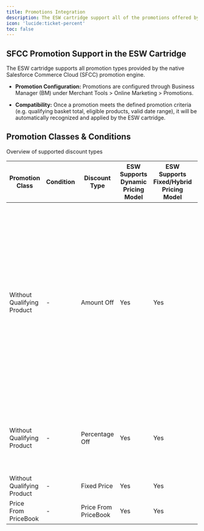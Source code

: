 ```yaml
---
title: Promotions Integration
description: The ESW cartridge support all of the promotions offered by the native SFCC promotion engine
icon: 'lucide:ticket-percent'
toc: false
---
```


## SFCC Promotion Support in the ESW Cartridge

The ESW cartridge supports all promotion types provided by the native Salesforce Commerce Cloud (SFCC) promotion engine.

- **Promotion Configuration:** Promotions are configured through Business Manager (BM) under Merchant Tools > Online Marketing > Promotions.

- **Compatibility:** Once a promotion meets the defined promotion criteria (e.g. qualifying basket total, eligible products, valid date range), it will be automatically recognized and applied by the ESW cartridge.


<!-- Pricing Promotions -->
<div class="max-w-[85rem] px-4 py-10 sm:px-6 lg:px-8 lg:py-14 mx-auto">
  <!-- Title -->
  <div class="max-w-2xl mx-auto text-center mb-10 lg:mb-14">
    <h2 class="text-2xl font-bold md:text-4xl md:leading-tight dark:text-white">Promotion Classes & Conditions</h2>
    <p class="mt-1 text-gray-600 dark:text-neutral-400">Overview of supported discount types</p>
  </div>
  <!-- End Title -->

  <!-- Promotion Table -->
  <div class="overflow-x-auto">
    <table class="min-w-full bg-white dark:bg-neutral-900">
      <thead>
        <tr class="bg-gray-50 dark:bg-neutral-800">
          <th class="px-6 py-3 text-left text-sm font-medium text-gray-800 dark:text-white">Promotion Class</th>
          <th class="px-6 py-3 text-left text-sm font-medium text-gray-800 dark:text-white">Condition</th>
          <th class="px-6 py-3 text-left text-sm font-medium text-gray-800 dark:text-white">Discount Type</th>
          <th class="px-6 py-3 text-center text-sm font-medium text-gray-800 dark:text-white">ESW Supports Dynamic Pricing Model</th>
          <th class="px-6 py-3 text-center text-sm font-medium text-gray-800 dark:text-white">ESW Supports Fixed/Hybrid Pricing Model</th>
          <th class="px-6 py-3 text-left text-sm font-medium text-gray-800 dark:text-white">Comment</th>
        </tr>
      </thead>
      <tbody class="divide-y divide-gray-200 dark:divide-neutral-700">
        <!-- Without Qualifying Product -->
        <tr>
          <td class="px-6 py-4 text-sm text-gray-700 dark:text-neutral-300">Without Qualifying Product</td>
          <td class="px-6 py-4 text-sm text-gray-700 dark:text-neutral-300">-</td>
          <td class="px-6 py-4 text-sm text-gray-700 dark:text-neutral-300">Amount Off</td>
          <td class="px-6 py-4 text-center text-sm text-gray-700 dark:text-neutral-300">Yes</td>
          <td class="px-6 py-4 text-center text-sm text-gray-700 dark:text-neutral-300">Yes</td>
          <td class="px-6 py-4 text-sm text-gray-700 dark:text-neutral-300">Discount amount is based on the retailer’s default currency or price book currency.<br>For Dynamic Pricing Model, max discount cannot exceed final product price; cart prices may differ from PDP/PLP.</td>
        </tr>
        <tr>
          <td class="px-6 py-4 text-sm text-gray-700 dark:text-neutral-300">Without Qualifying Product</td>
          <td class="px-6 py-4 text-sm text-gray-700 dark:text-neutral-300">-</td>
          <td class="px-6 py-4 text-sm text-gray-700 dark:text-neutral-300">Percentage Off</td>
          <td class="px-6 py-4 text-center text-sm text-gray-700 dark:text-neutral-300">Yes</td>
          <td class="px-6 py-4 text-center text-sm text-gray-700 dark:text-neutral-300">Yes</td>
          <td class="px-6 py-4 text-sm text-gray-700 dark:text-neutral-300">For Dynamic Pricing Model, final cart prices may differ from PDP/PLP.</td>
        </tr>
        <tr>
          <td class="px-6 py-4 text-sm text-gray-700 dark:text-neutral-300">Without Qualifying Product</td>
          <td class="px-6 py-4 text-sm text-gray-700 dark:text-neutral-300">-</td>
          <td class="px-6 py-4 text-sm text-gray-700 dark:text-neutral-300">Fixed Price</td>
          <td class="px-6 py-4 text-center text-sm text-gray-700 dark:text-neutral-300">Yes</td>
          <td class="px-6 py-4 text-center text-sm text-gray-700 dark:text-neutral-300">Yes</td>
          <td class="px-6 py-4 text-sm text-gray-700 dark:text-neutral-300"></td>
        </tr>
        <!-- Price From PriceBook -->
        <tr>
          <td class="px-6 py-4 text-sm text-gray-700 dark:text-neutral-300">Price From PriceBook</td>
          <td class="px-6 py-4 text-sm text-gray-700 dark:text-neutral-300">-</td>
          <td class="px-6 py-4 text-sm text-gray-700 dark:text-neutral-300">Price From PriceBook</td>
          <td class="px-6 py-4 text-center text-sm text-gray-700 dark:text-neutral-300">Yes</td>
          <td class="px-6 py-4 text-center text-sm text-gray-700 dark:text-neutral-300">Yes</td>
          <td class="px-6 py-4 text-sm text-gray-700 dark:text-neutral-300"></td>
        </tr>
        <!-- Continue with other rows similarly... -->
      </tbody>
    </table>
  </div>
  <!-- End Promotion Table -->
</div>




